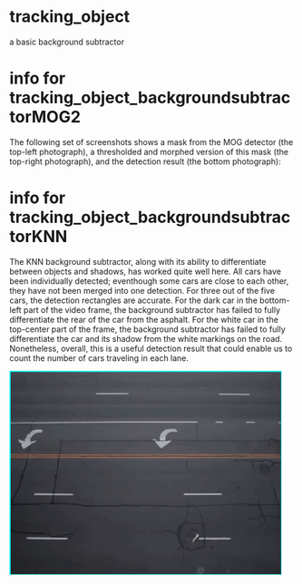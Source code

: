 # tracking_object
a basic background subtractor
# info for tracking_object_backgroundsubtractorMOG2
The following set of screenshots shows a mask from the MOG detector (the top-left photograph), a thresholded and morphed version of this mask (the top-right photograph),
and the detection result (the bottom photograph):

# info for tracking_object_backgroundsubtractorKNN
The KNN background subtractor, along with its ability to differentiate between objects and shadows, has worked quite well here. All cars have been individually detected; eventhough some cars are close to each other, they have not been merged into one detection. For three out of the five cars, the detection rectangles are accurate. For the dark car in the bottom-left part of the video frame, the background subtractor has failed to fully differentiate the rear of the car from the asphalt. For the white car in the top-center part of the frame, the background subtractor has failed to fully differentiate the car and its shadow from the white markings on the road. Nonetheless, overall, this is a useful detection result that could enable us to count the number of cars traveling in each lane.

![](https://github.com/rammafitra/tracking_object/blob/main/traffic.gif)
